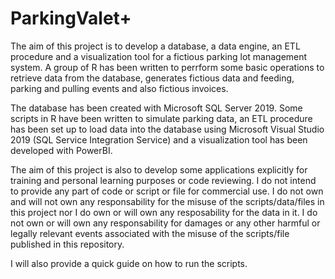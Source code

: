# ParkingValet+
The aim of this project is to develop a database, a data engine, an ETL procedure and a visualization tool for a fictious parking lot management system. A group of R has been written to perrform some basic operations to retrieve data from the database, generates fictious data and feeding, parking and pulling events and also fictious invoices.

The database has been created with Microsoft SQL Server 2019. Some scripts in R have been written to simulate parking data, an ETL procedure has been set up to load data into the database using Microsoft Visual Studio 2019 (SQL Service Integration Service) and a visualization tool has been developed with PowerBI.
  
The aim of this project is also to develop some applications explicitly for training and personal learning purposes or code reviewing. I do not intend to provide any part of code or script or file for commercial use. I do not own and will not own any responsability for the misuse of the scripts/data/files in this project nor I do own or will own any resposability for the data in it. I do not own or will own any responsability for damages or any other harmful or legally relevant events associated with the misuse of the scripts/file published in this repository.

I will also provide a quick guide on how to run the scripts.
